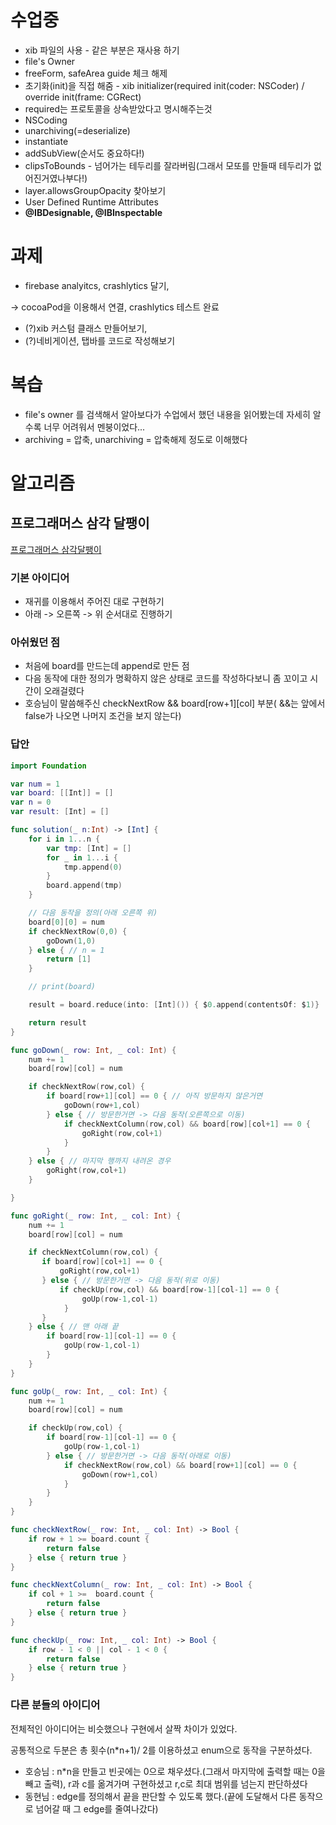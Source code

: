 # 수업중

- xib 파일의 사용 - 같은 부분은 재사용 하기
- file's Owner
- freeForm, safeArea guide 체크 해제
- 초기화(init)을 직접 해줌 - xib initializer(required init(coder: NSCoder) / override init(frame: CGRect)
- required는 프로토콜을 상속받았다고 명시해주는것
- NSCoding
- unarchiving(=deserialize)
- instantiate
- addSubView(순서도 중요하다!)
- clipsToBounds - 넘어가는 테두리를 잘라버림(그래서 모또를 만들때 테두리가 없어진거였나부다!)
- layer.allowsGroupOpacity 찾아보기
- User Defined Runtime Attributes
- **@IBDesignable, @IBInspectable**

# 과제

- firebase analyitcs, crashlytics 달기,

→ cocoaPod을 이용해서 연결, crashlytics 테스트 완료

- (?)xib 커스텀 클래스 만들어보기,
- (?)네비게이션, 탭바를 코드로 작성해보기

# 복습

- file's owner 를 검색해서 알아보다가 수업에서 했던 내용을 읽어봤는데 자세히 알수록 너무 어려워서 멘붕이었다...
- archiving = 압축, unarchiving = 압축해제 정도로 이해했다

# 알고리즘

## 프로그래머스 삼각 달팽이

[프로그래머스 삼각달팽이]([https://programmers.co.kr/learn/courses/30/lessons/68645](https://programmers.co.kr/learn/courses/30/lessons/68645))

### 기본 아이디어

- 재귀를 이용해서 주어진 대로 구현하기
- 아래 -> 오른쪽 -> 위 순서대로 진행하기

### 아쉬웠던 점

- 처음에 board를 만드는데 append로 만든 점
- 다음 동작에 대한 정의가 명확하지 않은 상태로 코드를 작성하다보니 좀 꼬이고 시간이 오래걸렸다
- 호승님이 말씀해주신 checkNextRow && board[row+1][col] 부분( &&는 앞에서 false가 나오면 나머지 조건을 보지 않는다)

### 답안

```swift
import Foundation

var num = 1
var board: [[Int]] = []
var n = 0
var result: [Int] = []

func solution(_ n:Int) -> [Int] {
    for i in 1...n {
        var tmp: [Int] = []
        for _ in 1...i {
            tmp.append(0)
        }
        board.append(tmp)
    }

    // 다음 동작을 정의(아래 오른쪽 위)
    board[0][0] = num
    if checkNextRow(0,0) {
        goDown(1,0)
    } else { // n = 1
        return [1]
    }

    // print(board)

    result = board.reduce(into: [Int]()) { $0.append(contentsOf: $1)}

    return result
}

func goDown(_ row: Int, _ col: Int) {
    num += 1
    board[row][col] = num

    if checkNextRow(row,col) {
        if board[row+1][col] == 0 { // 아직 방문하지 않은거면
            goDown(row+1,col)
        } else { // 방문한거면 -> 다음 동작(오른쪽으로 이동)
            if checkNextColumn(row,col) && board[row][col+1] == 0 {
                goRight(row,col+1)
            }
        }
    } else { // 마지막 행까지 내려온 경우
        goRight(row,col+1)
    }

}

func goRight(_ row: Int, _ col: Int) {
    num += 1
    board[row][col] = num

    if checkNextColumn(row,col) {
       if board[row][col+1] == 0 {
           goRight(row,col+1)
       } else { // 방문한거면 -> 다음 동작(위로 이동)
           if checkUp(row,col) && board[row-1][col-1] == 0 {
                goUp(row-1,col-1)
            }
       }
    } else { // 맨 아래 끝
        if board[row-1][col-1] == 0 {
            goUp(row-1,col-1)
        }
    }
}

func goUp(_ row: Int, _ col: Int) {
    num += 1
    board[row][col] = num

    if checkUp(row,col) {
        if board[row-1][col-1] == 0 {
            goUp(row-1,col-1)
        } else { // 방문한거면 -> 다음 동작(아래로 이동)
            if checkNextRow(row,col) && board[row+1][col] == 0 {
                goDown(row+1,col)
            }
        }
    }
}

func checkNextRow(_ row: Int, _ col: Int) -> Bool {
    if row + 1 >= board.count {
        return false
    } else { return true }
}

func checkNextColumn(_ row: Int, _ col: Int) -> Bool {
    if col + 1 >=  board.count {
        return false
    } else { return true }
}

func checkUp(_ row: Int, _ col: Int) -> Bool {
    if row - 1 < 0 || col - 1 < 0 {
        return false
    } else { return true }
}

```

### 다른 분들의 아이디어

전체적인 아이디어는 비슷했으나 구현에서 살짝 차이가 있었다. 

공통적으로 두분은 총 횟수(n*n+1)/ 2를 이용하셨고 enum으로 동작을 구분하셨다.

- 호승님 : n*n을 만들고 빈곳에는 0으로 채우셨다.(그래서 마지막에 출력할 때는 0을 빼고 출력), r과 c를 옮겨가며 구현하셨고 r,c로 최대 범위를 넘는지 판단하셨다
- 동현님 : edge를 정의해서 끝을 판단할 수 있도록 했다.(끝에 도달해서 다른 동작으로 넘어갈 때 그 edge를 줄여나갔다)
